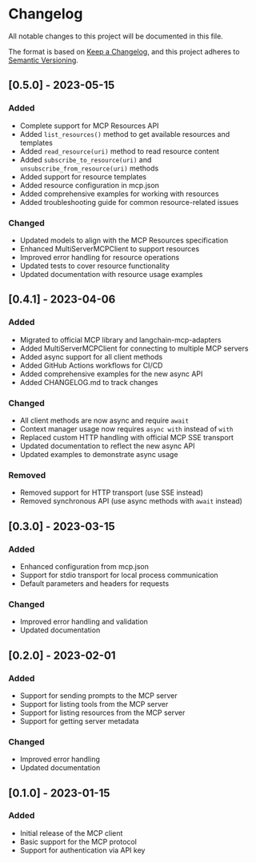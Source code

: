 # Changelog

All notable changes to this project will be documented in this file.

The format is based on [Keep a Changelog](https://keepachangelog.com/en/1.0.0/),
and this project adheres to [Semantic Versioning](https://semver.org/spec/v2.0.0.html).

## [0.5.0] - 2023-05-15

### Added
- Complete support for MCP Resources API
- Added `list_resources()` method to get available resources and templates
- Added `read_resource(uri)` method to read resource content
- Added `subscribe_to_resource(uri)` and `unsubscribe_from_resource(uri)` methods
- Added support for resource templates
- Added resource configuration in mcp.json
- Added comprehensive examples for working with resources
- Added troubleshooting guide for common resource-related issues

### Changed
- Updated models to align with the MCP Resources specification
- Enhanced MultiServerMCPClient to support resources
- Improved error handling for resource operations
- Updated tests to cover resource functionality
- Updated documentation with resource usage examples

## [0.4.1] - 2023-04-06

### Added
- Migrated to official MCP library and langchain-mcp-adapters
- Added MultiServerMCPClient for connecting to multiple MCP servers
- Added async support for all client methods
- Added GitHub Actions workflows for CI/CD
- Added comprehensive examples for the new async API
- Added CHANGELOG.md to track changes

### Changed
- All client methods are now async and require `await`
- Context manager usage now requires `async with` instead of `with`
- Replaced custom HTTP handling with official MCP SSE transport
- Updated documentation to reflect the new async API
- Updated examples to demonstrate async usage

### Removed
- Removed support for HTTP transport (use SSE instead)
- Removed synchronous API (use async methods with `await` instead)

## [0.3.0] - 2023-03-15

### Added
- Enhanced configuration from mcp.json
- Support for stdio transport for local process communication
- Default parameters and headers for requests

### Changed
- Improved error handling and validation
- Updated documentation

## [0.2.0] - 2023-02-01

### Added
- Support for sending prompts to the MCP server
- Support for listing tools from the MCP server
- Support for listing resources from the MCP server
- Support for getting server metadata

### Changed
- Improved error handling
- Updated documentation

## [0.1.0] - 2023-01-15

### Added
- Initial release of the MCP client
- Basic support for the MCP protocol
- Support for authentication via API key 